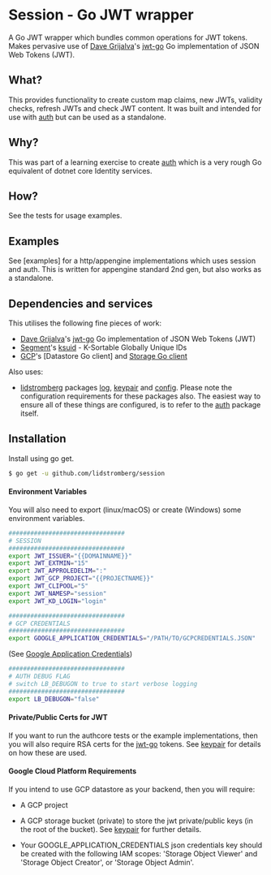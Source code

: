 # Session - Go JWT wrapper

A Go JWT wrapper which bundles common operations for JWT tokens. Makes pervasive use of [Dave Grijalva]'s [jwt-go] Go implementation of JSON Web Tokens (JWT).

## What?
This provides functionality to create custom map claims, new JWTs, validity checks, refresh JWTs and check JWT content. It was built and intended for use with [auth] but can be used as a standalone.

## Why?
This was part of a learning exercise to create [auth] which is a very rough Go equivalent of dotnet core Identity services.

## How?
See the tests for usage examples.

## Examples
See [examples] for a http/appengine implementations which uses session and auth. This is written for appengine standard 2nd gen, but also works as a standalone.

## Dependencies and services
This utilises the following fine pieces of work:
* [Dave Grijalva]'s [jwt-go] Go implementation of JSON Web Tokens (JWT)
* [Segment]'s [ksuid] - K-Sortable Globally Unique IDs
* [GCP]'s [Datastore Go client] and [Storage Go client]
 
Also uses:
* [lidstromberg] packages [log], [keypair] and [config]. Please note the configuration requirements for these packages also. The easiest way to ensure all of these things are configured, is to refer to the [auth] package itself.

## Installation
Install using go get.

```sh
$ go get -u github.com/lidstromberg/session
```
#### Environment Variables
You will also need to export (linux/macOS) or create (Windows) some environment variables.

```sh
################################
# SESSION
################################
export JWT_ISSUER="{{DOMAINNAME}}"
export JWT_EXTMIN="15"
export JWT_APPROLEDELIM=":"
export JWT_GCP_PROJECT="{{PROJECTNAME}}"
export JWT_CLIPOOL="5"
export JWT_NAMESP="session"
export JWT_KD_LOGIN="login"
```
```sh
################################
# GCP CREDENTIALS
################################
export GOOGLE_APPLICATION_CREDENTIALS="/PATH/TO/GCPCREDENTIALS.JSON"
```
(See [Google Application Credentials])
```sh
################################
# AUTH DEBUG FLAG
# switch LB_DEBUGON to true to start verbose logging
################################
export LB_DEBUGON="false"
```

#### Private/Public Certs for JWT
If you want to run the authcore tests or the example implementations, then you will also require RSA certs for the [jwt-go] tokens. See [keypair] for details on how these are used.

#### Google Cloud Platform Requirements
If you intend to use GCP datastore as your backend, then you will require:
* A GCP project
* A GCP storage bucket (private) to store the jwt private/public keys (in the root of the bucket). See [keypair] for further details.
* Your GOOGLE_APPLICATION_CREDENTIALS json credentials key should be created with the following IAM scopes: 'Storage Object Viewer' and 'Storage Object Creator', or 'Storage Object Admin'.


   [Dave Grijalva]: <https://github.com/dgrijalva>
   [jwt-go]: <https://github.com/dgrijalva/jwt-go>
   [Segment]: <https://github.com/segmentio>
   [ksuid]: <https://github.com/segmentio/ksuid>
   [GCP]: <https://cloud.google.com/>
   [Storage Go client]: <https://cloud.google.com/storage/docs/reference/libraries#client-libraries-install-go>
   [Google Application Credentials]: <https://cloud.google.com/docs/authentication/production#auth-cloud-implicit-go>
   [lidstromberg]: <https://github.com/lidstromberg>
   [log]: <https://github.com/lidstromberg/log>
   [keypair]: <https://github.com/lidstromberg/keypair>
   [config]: <https://github.com/lidstromberg/config>
   [auth]: <https://github.com/lidstromberg/auth>
